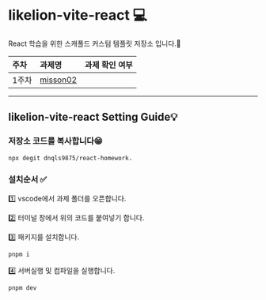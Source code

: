 # likelion-vite-react 💻

React 학습을 위한 스캐폴드 커스텀 템플릿 저장소 입니다.🙌

| 주차  | 과제명                       | 과제 확인 여부 |
| :---- | :--------------------------- | :------------- |
| 1주차 | [misson02](./md/misson02.md) |                |

---

## likelion-vite-react Setting Guide💡

### 저장소 코드를 복사합니다😁

```bash
npx degit dnqls9875/react-homework.
```

### 설치순서 ✅

1️⃣ vscode에서 과제 폴더를 오픈합니다.

2️⃣ 터미널 창에서 위의 코드를 붙여넣기 합니다.

3️⃣ 패키지를 설치합니다.

```bash
pnpm i
```

4️⃣ 서버실행 및 컴파일을 실행합니다.

```bash
pnpm dev
```
